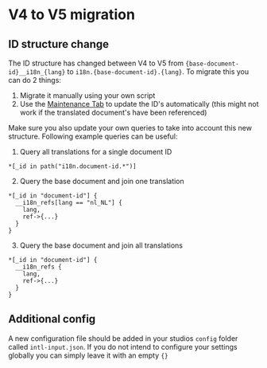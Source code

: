 # V4 to V5 migration
## ID structure change
The ID structure has changed between V4 to V5 from `{base-document-id}__i18n_{lang}` to `i18n.{base-document-id}.{lang}`. To migrate this you can do 2 things:
1. Migrate it manually using your own script
2. Use the [Maintenance Tab](./translation-maintenance.md) to update the ID's automatically (this might not work if the translated document's have been referenced)

Make sure you also update your own queries to take into account this new structure. Following example queries can be useful:
1. Query all translations for a single document ID
```
*[_id in path("i18n.document-id.*")]
```
2. Query the base document and join one translation
```
*[_id in "document-id"] {
  __i18n_refs[lang == "nl_NL"] {
    lang,
    ref->{...}
  }
}
```
3. Query the base document and join all translations
```
*[_id in "document-id"] {
  __i18n_refs {
    lang,
    ref->{...}
  }
}
```

## Additional config
A new configuration file should be added in your studios `config` folder called `intl-input.json`. If you do not intend to configure your settings globally you can simply leave it with an empty `{}`